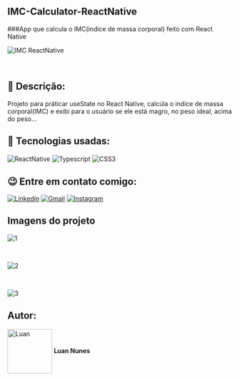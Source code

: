 <h2>               IMC-Calculator-ReactNative </h2>
 ###App que calcula o IMC(indice de massa corporal) feito com React Native
 
![IMC ReactNative](https://user-images.githubusercontent.com/105875989/201987639-437856c5-a5d1-4cb0-bc69-c758aba761ea.gif)

<br>

## 📝 Descrição:

Projeto para práticar useState no React Native, calcúla o indice de massa corporal(IMC) e exibi para o usuário se ele está magro, no peso ideal, acima do peso...

## 🚀 Tecnologias usadas:

<div style='display:inline_block;'>
  <img align='center' alt='ReactNative' src='https://img.shields.io/badge/React_Native-20232A?style=for-the-badge&logo=react&logoColor=61DAFB'/>  
  <img align='center' alt='Typescript' src='https://img.shields.io/badge/TypeScript-007ACC?style=for-the-badge&logo=typescript&logoColor=white'/>
  <img align='center' alt='CSS3' src='https://img.shields.io/badge/CSS-239120?&style=for-the-badge&logo=css3&logoColor=white'/> 
</div>

## 😉 Entre em contato comigo:

[![Linkedin](https://img.shields.io/badge/LinkedIn-0077B5?style=for-the-badge&logo=linkedin&logoColor=white)](https://www.linkedin.com/in/luan-nunes-esbaltar/)
[![Gmail](https://img.shields.io/badge/Gmail-D14836?style=for-the-badge&logo=gmail&logoColor=white)](mailto:nunesesbaltar.luan02@gmail.com)
[![Instagram](https://img.shields.io/badge/Instagram-E4405F?style=for-the-badge&logo=instagram&logoColor=white)](https://www.instagram.com/luan_nunees/)

## Imagens do projeto

![1](https://user-images.githubusercontent.com/105875989/201987690-f8047ed3-9db4-4c67-bf82-c16868623083.png)

<br>

![2](https://user-images.githubusercontent.com/105875989/201987698-c05065ec-ec14-4073-b59c-3c604da70d31.png)

<br>

![3](https://user-images.githubusercontent.com/105875989/201987703-6ca37064-7c74-41cb-bc25-ffbd2483327b.png)

## Autor:

<img align='center' style="width:100px; height: 100px;" alt='Luan' src='https://user-images.githubusercontent.com/105875989/202720555-79b37083-a2e8-47d6-8d43-5003323b22ff.jpeg'/>  
<strong>Luan Nunes</strong> 

